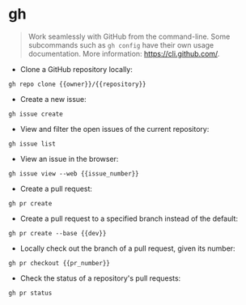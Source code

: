 # gh

> Work seamlessly with GitHub from the command-line.
> Some subcommands such as `gh config` have their own usage documentation.
> More information: <https://cli.github.com/>.

- Clone a GitHub repository locally:

`gh repo clone {{owner}}/{{repository}}`

- Create a new issue:

`gh issue create`

- View and filter the open issues of the current repository:

`gh issue list`

- View an issue in the browser:

`gh issue view --web {{issue_number}}`

- Create a pull request:

`gh pr create`

- Create a pull request to a specified branch instead of the default:

`gh pr create --base {{dev}}`

- Locally check out the branch of a pull request, given its number:

`gh pr checkout {{pr_number}}`

- Check the status of a repository's pull requests:

`gh pr status`
